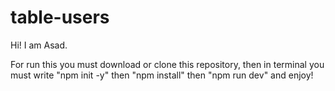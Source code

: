 # table-users

Hi! I am Asad.

For run this you must download or clone this repository, then in terminal you must write "npm init -y" then "npm install" then "npm run dev" and enjoy!
